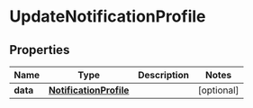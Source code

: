 

# UpdateNotificationProfile


## Properties

Name | Type | Description | Notes
------------ | ------------- | ------------- | -------------
**data** | [**NotificationProfile**](NotificationProfile.md) |  |  [optional]



